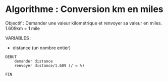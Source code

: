 # Algorithme : Conversion km en miles

Objectif : Demander une valeur kilométrique et renvoyer sa valeur en miles. 1.609km = 1 mile

VARIABLES :
- distance (un nombre entier)

```
DEBUT
    demander distance
    renvoyer distance/1.609 (/ = %)

FIN 
```